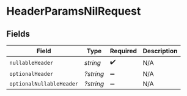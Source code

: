 # HeaderParamsNilRequest


## Fields

| Field                    | Type                     | Required                 | Description              |
| ------------------------ | ------------------------ | ------------------------ | ------------------------ |
| `nullableHeader`         | *string*                 | :heavy_check_mark:       | N/A                      |
| `optionalHeader`         | *?string*                | :heavy_minus_sign:       | N/A                      |
| `optionalNullableHeader` | *?string*                | :heavy_minus_sign:       | N/A                      |
